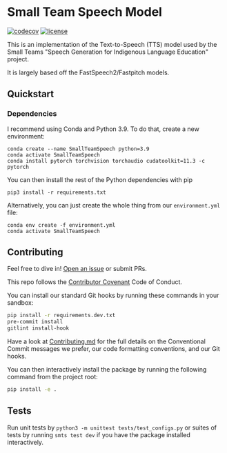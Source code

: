 # Small Team Speech Model

[![codecov](https://codecov.io/gh/roedoejet/SmallTeamSpeech/branch/main/graph/badge.svg?token=yErCxf64IU)](https://codecov.io/gh/roedoejet/SmallTeamSpeech)
[![license](https://img.shields.io/badge/Licence-MIT-green)](LICENSE)

This is an implementation of the Text-to-Speech (TTS) model used by the Small Teams "Speech Generation for Indigenous Language Education" project.

It is largely based off the FastSpeech2/Fastpitch models.

## Quickstart

### Dependencies

I recommend using Conda and Python 3.9. To do that, create a new environment:

```
conda create --name SmallTeamSpeech python=3.9
conda activate SmallTeamSpeech
conda install pytorch torchvision torchaudio cudatoolkit=11.3 -c pytorch
```

You can then install the rest of the Python dependencies with pip

```
pip3 install -r requirements.txt
```

Alternatively, you can just create the whole thing from our `environment.yml` file:

```
conda env create -f environment.yml
conda activate SmallTeamSpeech
```

## Contributing

Feel free to dive in! [Open an issue](https://github.com/roedoejet/SmallTeamSpeech/issues/new) or submit PRs.

This repo follows the [Contributor Covenant](http://contributor-covenant.org/version/1/3/0/) Code of Conduct.

You can install our standard Git hooks by running these commands in your sandbox:

```sh
pip install -r requirements.dev.txt
pre-commit install
gitlint install-hook
```

Have a look at [Contributing.md](Contributing.md) for the full details on the
Conventional Commit messages we prefer, our code formatting conventions, and
our Git hooks.

You can then interactively install the package by running the following command from the project root:

```sh
pip install -e .
```

## Tests

Run unit tests by `python3 -m unittest tests/test_configs.py` or suites of tests by running `smts test dev` if you have the package installed interactively.

